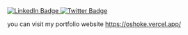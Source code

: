 

<div id="badges">
  <a href="https://www.linkedin.com/in/oshoke-oyati?lipi=urn%3Ali%3Apage%3Ad_flagship3_profile_view_base_contact_details%3B%2Bj2Ai186QgemFxoa1gfzrw%3D%3D">
    <img src="https://img.shields.io/badge/LinkedIn-blue?style=for-the-badge&logo=linkedin&logoColor=white" alt="LinkedIn Badge"/>
  </a>

  <a href="https://twitter.com/Airshokes">
    <img src="https://img.shields.io/badge/Twitter-blue?style=for-the-badge&logo=twitter&logoColor=white" alt="Twitter Badge"/>
  </a>
</div>

you can visit my portfolio website https://oshoke.vercel.app/


<!--
**shokes/shokes** is a ✨ _special_ ✨ repository because its `README.md` (this file) appears on your GitHub profile.


Here are some ideas to get you started:

- 🔭 I’m currently working on ...
- 🌱 I’m currently learning ReactJs...
- 👯 I’m looking to collaborate on ...
- 🤔 I’m looking for help with ...
- 💬 Ask me about ...
- 📫 How to reach me: +2348083594505
- ⚡ Fun fact: ...
-->
